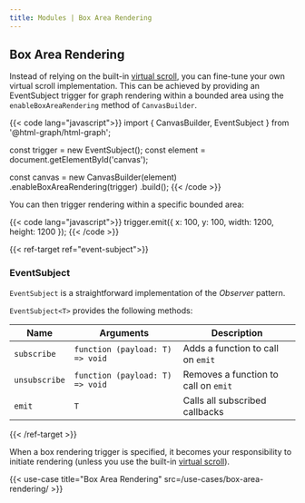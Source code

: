 ```yaml
---
title: Modules | Box Area Rendering
---
```


## Box Area Rendering

Instead of relying on the built-in [virtual scroll](/modules/virtual-scroll), you can fine-tune your own virtual scroll implementation.
This can be achieved by providing an <span data-ref="event-subject">EventSubject</span>
trigger for graph rendering within a bounded area using the `enableBoxAreaRendering` method of `CanvasBuilder`.

{{< code lang="javascript">}}
import { CanvasBuilder, EventSubject } from '@html-graph/html-graph';

const trigger = new EventSubject();
const element = document.getElementById('canvas');

const canvas = new CanvasBuilder(element)
  .enableBoxAreaRendering(trigger)
  .build();
{{< /code >}}

You can then trigger rendering within a specific bounded area:

{{< code lang="javascript">}}
trigger.emit({ x: 100, y: 100, width: 1200, height: 1200 });
{{< /code >}}

{{< ref-target ref="event-subject">}}

### EventSubject

`EventSubject` is a straightforward implementation of the *Observer* pattern.

`EventSubject<T>` provides the following methods:

| Name          | Arguments                       | Description                          |
|---------------|---------------------------------|--------------------------------------|
| `subscribe`   | `function (payload: T) => void` | Adds a function to call on `emit`    |
| `unsubscribe` | `function (payload: T) => void` | Removes a function to call on `emit` |
| `emit`        | `T`                             | Calls all subscribed callbacks       |

{{< /ref-target >}}

When a box rendering trigger is specified, it becomes your responsibility to initiate rendering (unless you use the built-in [virtual scroll](/modules/virtual-scroll)).

{{< use-case title="Box Area Rendering" src=/use-cases/box-area-rendering/ >}}
